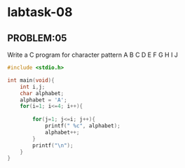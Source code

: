 # labtask-08

## PROBLEM:05
Write a C program for character pattern
A
B C
D E F
G H I J

```c
#include <stdio.h>

int main(void){
    int i,j;
    char alphabet;
    alphabet = 'A';
    for(i=1; i<=4; i++){
       
        for(j=1; j<=i; j++){
            printf(" %c", alphabet);
            alphabet++;
        }
        printf("\n");
    }
}
```
